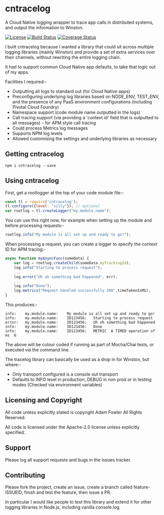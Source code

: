 # cntracelog

A Cloud Native logging wrapper to trace app calls in distributed systems, and output the information to Winston.

[![License](https://img.shields.io/badge/License-Apache%202.0-blue.svg)](https://opensource.org/licenses/Apache-2.0)
[![Build Status](https://travis-ci.com/adamfowleruk/cntracelog.svg?branch=master)](https://travis-ci.com/adamfowleruk/cntracelog)
[![Coverage Status](https://coveralls.io/repos/github/adamfowleruk/cntracelog/badge.svg?branch=master)](https://coveralls.io/github/adamfowleruk/cntracelog?branch=master)

I built cntracelog because I wanted a library that could sit across multiple logging libraries (mainly Winston) and provide a set of extra services over their channels, without rewriting the entire logging chain. 

It had to support common Cloud Native app defaults, to take that logic out of my apps.

Facilities I required:-
- Outputting all logs to standard out (for Cloud Native apps)
- Preconfiguring underlying log libraries based on NODE_ENV, TEST_ENV, and the presence of any PaaS environment configurations (including Pivotal Cloud Foundry)
- Namespace support (code module name outputted in the logs)
- Call tracing support (via providing a 'context id' field that is outputted to all messages) - for APM style call tracing
- Could process Metrics log messages
- Supports NPM log levels
- Allowed customising the settings and underlying libraries as necessary

## Getting cntracelog

`npm i cntracelog --save`

## Using cntracelog

First, get a rootlogger at the top of your code module file:-

```javascript
const tl = require('cntracelog');
tl.configure({level: "silly"}); // optional
var rootlog = tl.createLogger("my.module.name");
```

You can use this right now, for example when setting up the module and before processing requests:-

```javascript
rootlog.info("My module is all set up and ready to go!");
```

When processing a request, you can create a logger to specify the context ID for APM tracing:-

```javascript
async function myAsyncFunc(someData) {
    var log = rootlog.createChild(someData.myTrackingId);
    log.info("Starting to process request");
    ...
    log.error("Uh oh something bad happened", err);
    ...
    log.info("Done");
    log.metrics("Request handled successfully 200",timeTakenInMS);
}
```

This produces:-

```
info:    my.module.name:	My module is all set up and ready to go!
info:    my.module.name:	ID123456:	Starting to process request
error:   my.module.name:	ID123456:	Uh oh something bad happened
info:    my.module.name:	ID123456:	Done
info:    my.module.name:	ID123456:	METRIC  A TIMED operation of ms  6
```

The above will be colour coded if running as part of Mocha/Chai tests, or executed via the command line.

The tracelog library can basically be used as a drop in for Winston, but where:-
- Only transport configured is a console out transport
- Defaults to INFO level in production, DEBUG in non prod or in testing modes (Checked via environment variables)

## Licensing and Copyright

All code unless explicitly stated is copyright Adam Fowler All Rights Reserved.

All code is licensed under the Apache-2.0 license unless explicitly specified.

## Support

Please log all support requests and bugs in the Issues tracker.

## Contributing

Please fork the project, create an issue, create a branch called feature-ISSUEID, finish and test the feature, then issue a PR.

In particular I would like people to test this library and extend it for other logging libraries in Node.js, including vanilla console.log.
